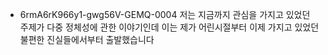 - 6rmA6rK966y1-gwg56V-GEMQ-0004 저는 지금까지 관심을 가지고 있었던 주제가 다중 정체성에 관한 이야기인데 이는 제가 어린시절부터 이제 가지고 있었던 불편한 진실들에서부터 출발했습니다
